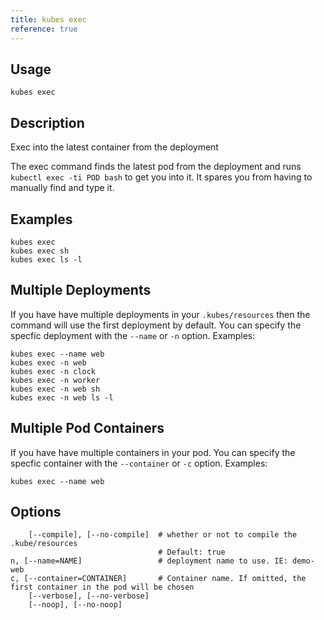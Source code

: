 ```yaml
---
title: kubes exec
reference: true
---
```


## Usage

    kubes exec

## Description

Exec into the latest container from the deployment

The exec command finds the latest pod from the deployment and runs `kubectl exec -ti POD bash` to get you into it. It spares you from having to manually find and type it.

## Examples

    kubes exec
    kubes exec sh
    kubes exec ls -l

## Multiple Deployments

If you have have multiple deployments in your `.kubes/resources` then the command will use the first deployment by default. You can specify the specfic deployment with the `--name` or `-n` option.  Examples:

    kubes exec --name web
    kubes exec -n web
    kubes exec -n clock
    kubes exec -n worker
    kubes exec -n web sh
    kubes exec -n web ls -l

## Multiple Pod Containers

If you have have multiple containers in your pod. You can specify the specfic container with the `--container` or `-c` option.  Examples:

    kubes exec --name web


## Options

```
    [--compile], [--no-compile]  # whether or not to compile the .kube/resources
                                 # Default: true
n, [--name=NAME]                 # deployment name to use. IE: demo-web
c, [--container=CONTAINER]       # Container name. If omitted, the first container in the pod will be chosen
    [--verbose], [--no-verbose]  
    [--noop], [--no-noop]        
```

